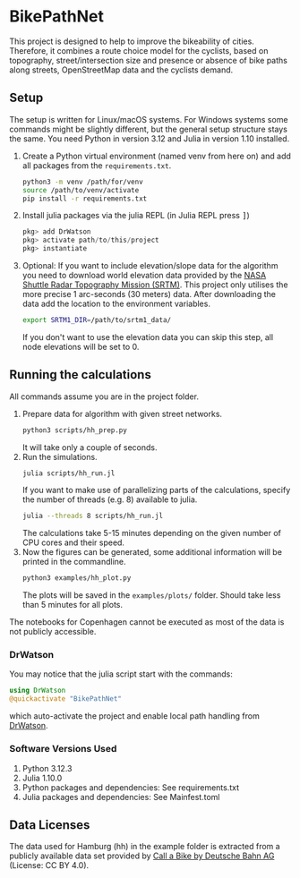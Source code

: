 # BikePathNet

This project is designed to help to improve the bikeability of cities. 
Therefore, it combines a route choice model for the cyclists, based on topography, street/intersection size and presence or absence of bike paths along streets, OpenStreetMap data and the cyclists demand.

## Setup
The setup is written for Linux/macOS systems. For Windows systems some commands might be slightly different, but the general setup structure stays the same.
You need Python in version 3.12 and Julia in version 1.10 installed.
1. Create a Python virtual environment (named venv from here on) and add all packages from the `requirements.txt`.
   ```bash
   python3 -m venv /path/for/venv
   source /path/to/venv/activate
   pip install -r requirements.txt
   ```
2. Install julia packages via the julia REPL (in Julia REPL press <kbd>]</kbd>)
   ```julia
   pkg> add DrWatson
   pkg> activate path/to/this/project
   pkg> instantiate
   ```
3. Optional: If you want to include elevation/slope data for the algorithm you need to download world elevation data provided by the [NASA Shuttle Radar Topography Mission (SRTM)](https://www2.jpl.nasa.gov/srtm/). This project only utilises the more precise 1 arc-seconds (30 meters) data. After downloading the data add the location to the environment variables.
   ```bash
   export SRTM1_DIR=/path/to/srtm1_data/
   ```
   If you don't want to use the elevation data you can skip this step, all node elevations will be set to 0.
   
## Running the calculations

All commands assume you are in the project folder.
1. Prepare data for algorithm with given street networks.
   ```bash
   python3 scripts/hh_prep.py
   ```
   It will take only a couple of seconds.
2. Run the simulations.
   ```bash
   julia scripts/hh_run.jl
   ```
   If you want to make use of parallelizing parts of the calculations, specify the number of threads (e.g. 8) available to julia.
   ```bash
   julia --threads 8 scripts/hh_run.jl
   ```
   The calculations take 5-15 minutes depending on the given number of CPU cores and their speed. 
3. Now the figures can be generated, some additional information will be printed in the commandline.
   ```bash
   python3 examples/hh_plot.py
   ```
   The plots will be saved in the `examples/plots/` folder. Should take less than 5 minutes for all plots.

The notebooks for Copenhagen cannot be executed as most of the data is not publicly accessible. 

### DrWatson
You may notice that the julia script start with the commands:
```julia
using DrWatson
@quickactivate "BikePathNet"
```
which auto-activate the project and enable local path handling from [DrWatson](https://juliadynamics.github.io/DrWatson.jl/stable/).


### Software Versions Used
1. Python 3.12.3
2. Julia 1.10.0
3. Python packages and dependencies: See requirements.txt
4. Julia packages and dependencies: See Mainfest.toml


## Data Licenses
The data used for Hamburg (hh) in the example folder is extracted from a publicly available data set provided 
by [Call a Bike by Deutsche Bahn AG](https://data.deutschebahn.com/dataset/data-call-a-bike) (License: CC BY 4.0).